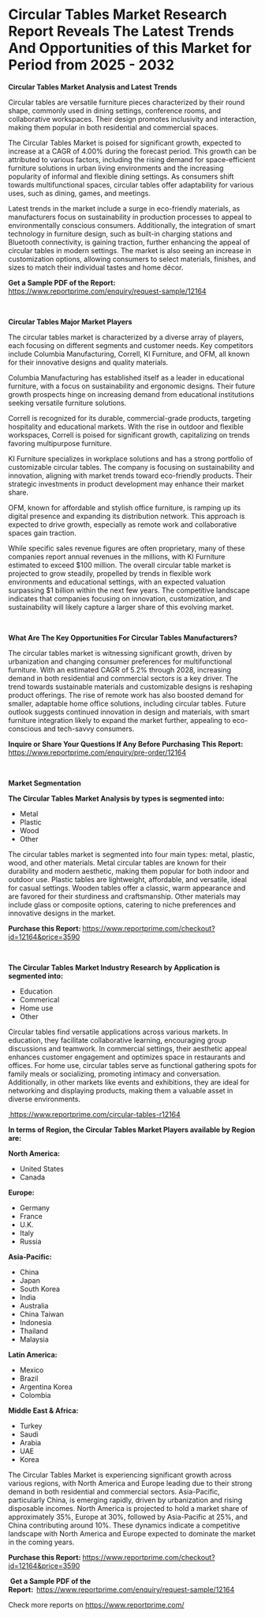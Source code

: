 <p><h1>Circular Tables Market Research Report Reveals The Latest Trends And Opportunities of this Market for Period from 2025 - 2032</h1></p><p><strong>Circular Tables Market Analysis and Latest Trends</strong></p>
<p><p>Circular tables are versatile furniture pieces characterized by their round shape, commonly used in dining settings, conference rooms, and collaborative workspaces. Their design promotes inclusivity and interaction, making them popular in both residential and commercial spaces.</p><p>The Circular Tables Market is poised for significant growth, expected to increase at a CAGR of 4.00% during the forecast period. This growth can be attributed to various factors, including the rising demand for space-efficient furniture solutions in urban living environments and the increasing popularity of informal and flexible dining settings. As consumers shift towards multifunctional spaces, circular tables offer adaptability for various uses, such as dining, games, and meetings.</p><p>Latest trends in the market include a surge in eco-friendly materials, as manufacturers focus on sustainability in production processes to appeal to environmentally conscious consumers. Additionally, the integration of smart technology in furniture design, such as built-in charging stations and Bluetooth connectivity, is gaining traction, further enhancing the appeal of circular tables in modern settings. The market is also seeing an increase in customization options, allowing consumers to select materials, finishes, and sizes to match their individual tastes and home décor.</p></p>
<p><strong>Get a Sample PDF of the Report:&nbsp;</strong> <a href="https://www.reportprime.com/enquiry/request-sample/12164?utm_campaign=2030&utm_medium=2&utm_source=Github&utm_content=ia&utm_term=18032025&utm_id=circular-tables">https://www.reportprime.com/enquiry/request-sample/12164</a></p>
<p>&nbsp;</p>
<p><strong>Circular Tables Major Market Players</strong></p>
<p><p>The circular tables market is characterized by a diverse array of players, each focusing on different segments and customer needs. Key competitors include Columbia Manufacturing, Correll, KI Furniture, and OFM, all known for their innovative designs and quality materials.</p><p>Columbia Manufacturing has established itself as a leader in educational furniture, with a focus on sustainability and ergonomic designs. Their future growth prospects hinge on increasing demand from educational institutions seeking versatile furniture solutions.</p><p>Correll is recognized for its durable, commercial-grade products, targeting hospitality and educational markets. With the rise in outdoor and flexible workspaces, Correll is poised for significant growth, capitalizing on trends favoring multipurpose furniture.</p><p>KI Furniture specializes in workplace solutions and has a strong portfolio of customizable circular tables. The company is focusing on sustainability and innovation, aligning with market trends toward eco-friendly products. Their strategic investments in product development may enhance their market share.</p><p>OFM, known for affordable and stylish office furniture, is ramping up its digital presence and expanding its distribution network. This approach is expected to drive growth, especially as remote work and collaborative spaces gain traction.</p><p>While specific sales revenue figures are often proprietary, many of these companies report annual revenues in the millions, with KI Furniture estimated to exceed $100 million. The overall circular table market is projected to grow steadily, propelled by trends in flexible work environments and educational settings, with an expected valuation surpassing $1 billion within the next few years. The competitive landscape indicates that companies focusing on innovation, customization, and sustainability will likely capture a larger share of this evolving market.</p></p>
<p>&nbsp;</p>
<p><strong>What Are The Key Opportunities For Circular Tables Manufacturers?</strong></p>
<p><p>The circular tables market is witnessing significant growth, driven by urbanization and changing consumer preferences for multifunctional furniture. With an estimated CAGR of 5.2% through 2028, increasing demand in both residential and commercial sectors is a key driver. The trend towards sustainable materials and customizable designs is reshaping product offerings. The rise of remote work has also boosted demand for smaller, adaptable home office solutions, including circular tables. Future outlook suggests continued innovation in design and materials, with smart furniture integration likely to expand the market further, appealing to eco-conscious and tech-savvy consumers.</p></p>
<p><strong>Inquire or Share Your Questions If Any Before Purchasing This Report:</strong> <a href="https://www.reportprime.com/enquiry/pre-order/12164?utm_campaign=2030&utm_medium=2&utm_source=Github&utm_content=ia&utm_term=18032025&utm_id=circular-tables">https://www.reportprime.com/enquiry/pre-order/12164</a></p>
<p>&nbsp;</p>
<p><strong>Market Segmentation</strong></p>
<p><strong>The Circular Tables Market Analysis by types is segmented into:</strong></p>
<p><ul><li>Metal</li><li>Plastic</li><li>Wood</li><li>Other</li></ul></p>
<p><p>The circular tables market is segmented into four main types: metal, plastic, wood, and other materials. Metal circular tables are known for their durability and modern aesthetic, making them popular for both indoor and outdoor use. Plastic tables are lightweight, affordable, and versatile, ideal for casual settings. Wooden tables offer a classic, warm appearance and are favored for their sturdiness and craftsmanship. Other materials may include glass or composite options, catering to niche preferences and innovative designs in the market.</p></p>
<p><strong>Purchase this Report:&nbsp;</strong><a href="https://www.reportprime.com/checkout?id=12164&price=3590&utm_campaign=2030&utm_medium=2&utm_source=Github&utm_content=ia&utm_term=18032025&utm_id=circular-tables">https://www.reportprime.com/checkout?id=12164&price=3590</a></p>
<p>&nbsp;</p>
<p><strong>The Circular Tables Market Industry Research by Application is segmented into:</strong></p>
<p><ul><li>Education</li><li>Commerical</li><li>Home use</li><li>Other</li></ul></p>
<p><p>Circular tables find versatile applications across various markets. In education, they facilitate collaborative learning, encouraging group discussions and teamwork. In commercial settings, their aesthetic appeal enhances customer engagement and optimizes space in restaurants and offices. For home use, circular tables serve as functional gathering spots for family meals or socializing, promoting intimacy and conversation. Additionally, in other markets like events and exhibitions, they are ideal for networking and displaying products, making them a valuable asset in diverse environments.</p></p>
<p><a href="https://www.reportprime.com/circular-tables-r12164?utm_campaign=2030&utm_medium=2&utm_source=Github&utm_content=ia&utm_term=18032025&utm_id=circular-tables">&nbsp;https://www.reportprime.com/circular-tables-r12164</a></p>
<p><strong>In terms of Region, the Circular Tables Market Players available by Region are:</strong></p>
<p>
    <p> <strong> North America: </strong>
        <ul>
            <li>United States</li>
            <li>Canada</li>
        </ul>
        </p> 
    <p> <strong> Europe: </strong>
        <ul>
            <li>Germany</li>
            <li>France</li>
            <li>U.K.</li>
            <li>Italy</li>
            <li>Russia</li>
        </ul>
        </p> 
    <p> <strong> Asia-Pacific: </strong>
        <ul>
            <li>China</li>
            <li>Japan</li>
            <li>South Korea</li>
            <li>India</li>
            <li>Australia</li>
            <li>China Taiwan</li>
            <li>Indonesia</li>
            <li>Thailand</li>
            <li>Malaysia</li>
        </ul>
        </p> 
    <p> <strong> Latin America: </strong>
        <ul>
            <li>Mexico</li>
            <li>Brazil</li>
            <li>Argentina Korea</li>
            <li>Colombia</li>
        </ul>
        </p> 
    <p> <strong> Middle East & Africa: </strong>
        <ul>
            <li>Turkey</li>
            <li>Saudi</li>
            <li>Arabia</li>
            <li>UAE</li>
            <li>Korea</li>
        </ul>
    </p>
    </p>
<p><p>The Circular Tables Market is experiencing significant growth across various regions, with North America and Europe leading due to their strong demand in both residential and commercial sectors. Asia-Pacific, particularly China, is emerging rapidly, driven by urbanization and rising disposable incomes. North America is projected to hold a market share of approximately 35%, Europe at 30%, followed by Asia-Pacific at 25%, and China contributing around 10%. These dynamics indicate a competitive landscape with North America and Europe expected to dominate the market in the coming years.</p></p>
<p><strong>Purchase this Report: </strong><a href="https://www.reportprime.com/checkout?id=12164&price=3590&utm_campaign=2030&utm_medium=2&utm_source=Github&utm_content=ia&utm_term=18032025&utm_id=circular-tables">https://www.reportprime.com/checkout?id=12164&price=3590</a></p>
<p>&nbsp;<strong>Get a Sample PDF of the Report:&nbsp;&nbsp;</strong><a href="https://www.reportprime.com/enquiry/request-sample/12164?utm_campaign=2030&utm_medium=2&utm_source=Github&utm_content=ia&utm_term=18032025&utm_id=circular-tables">https://www.reportprime.com/enquiry/request-sample/12164</a></p>
<p><strong></strong></p>
<p>Check more reports on <a href="https://www.reportprime.com/?utm_campaign=2030&utm_medium=2&utm_source=Github&utm_content=ia&utm_term=18032025&utm_id=circular-tables">https://www.reportprime.com/</a></p>